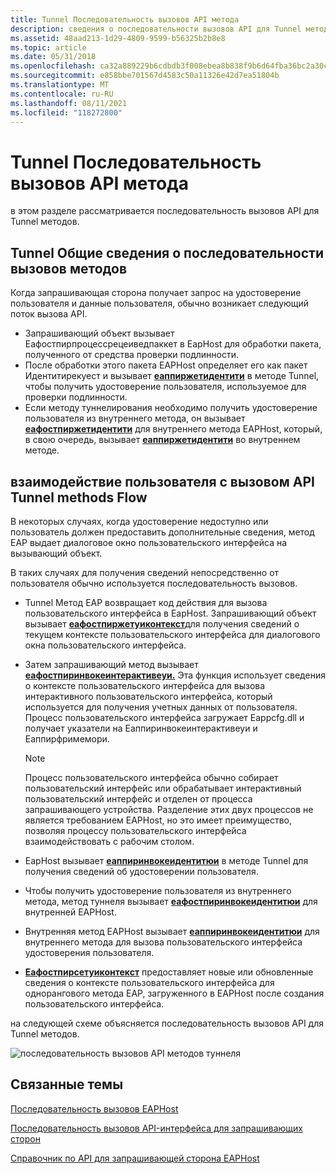 ```yaml
---
title: Tunnel Последовательность вызовов API метода
description: сведения о последовательности вызовов API для Tunnel методов. См. Обзор и Просмотр дополнительных доступных ресурсов.
ms.assetid: 48aad213-1d29-4809-9599-b56325b2b8e8
ms.topic: article
ms.date: 05/31/2018
ms.openlocfilehash: ca32a889229b6cdbdb3f008ebea8b838f9b6d64fba36bc2a30c4ddd9d62ac83d
ms.sourcegitcommit: e858bbe701567d4583c50a11326e42d7ea51804b
ms.translationtype: MT
ms.contentlocale: ru-RU
ms.lasthandoff: 08/11/2021
ms.locfileid: "118272800"
---
```

# <a name="tunnel-method-api-call-sequence"></a>Tunnel Последовательность вызовов API метода

в этом разделе рассматривается последовательность вызовов API для Tunnel методов.

## <a name="tunnel-method-call-sequence-overview"></a>Tunnel Общие сведения о последовательности вызовов методов

Когда запрашивающая сторона получает запрос на удостоверение пользователя и данные пользователя, обычно возникает следующий поток вызова API.

-   Запрашивающий объект вызывает Еафостпирпроцессрецеиведпаккет в EapHost для обработки пакета, полученного от средства проверки подлинности.
-   После обработки этого пакета EAPHost определяет его как пакет Идентитирекуест и вызывает [**еаппиржетидентити**](/previous-versions/windows/desktop/api/eapmethodpeerapis/nf-eapmethodpeerapis-eappeergetidentity) в методе Tunnel, чтобы получить удостоверение пользователя, используемое для проверки подлинности.
-   Если методу туннелирования необходимо получить удостоверение пользователя из внутреннего метода, он вызывает [**еафостпиржетидентити**](/previous-versions/windows/desktop/api/eappapis/nf-eappapis-eaphostpeergetidentity) для внутреннего метода EAPHost, который, в свою очередь, вызывает [**еаппиржетидентити**](/previous-versions/windows/desktop/api/eapmethodpeerapis/nf-eapmethodpeerapis-eappeergetidentity) во внутреннем методе.

## <a name="user-interaction-with-the-tunnel-methods-api-call-flow"></a>взаимодействие пользователя с вызовом API Tunnel methods Flow

В некоторых случаях, когда удостоверение недоступно или пользователь должен предоставить дополнительные сведения, метод EAP выдает диалоговое окно пользовательского интерфейса на вызывающий объект.

В таких случаях для получения сведений непосредственно от пользователя обычно используется последовательность вызовов.

-   Tunnel Метод EAP возвращает код действия для вызова пользовательского интерфейса в EapHost. Запрашивающий объект вызывает [**еафостпиржетуиконтекст**](/previous-versions/windows/desktop/api/eappapis/nf-eappapis-eaphostpeergetuicontext)для получения сведений о текущем контексте пользовательского интерфейса для диалогового окна пользовательского интерфейса.
-   Затем запрашивающий метод вызывает [ **еафостпиринвокеинтерактивеуи.**](/previous-versions/windows/desktop/api/eaphostpeerconfigapis/nf-eaphostpeerconfigapis-eaphostpeerinvokeinteractiveui) Эта функция использует сведения о контексте пользовательского интерфейса для вызова интерактивного пользовательского интерфейса, который используется для получения учетных данных от пользователя. Процесс пользовательского интерфейса загружает Eappcfg.dll и получает указатели на Еаппиринвокеинтерактивеуи и Еаппирфримемори.
    > [!Note]  
    > Процесс пользовательского интерфейса обычно собирает пользовательский интерфейс или обрабатывает интерактивный пользовательский интерфейс и отделен от процесса запрашивающего устройства. Разделение этих двух процессов не является требованием EAPHost, но это имеет преимущество, позволяя процессу пользовательского интерфейса взаимодействовать с рабочим столом.

     

-   EapHost вызывает [**еаппиринвокеидентитюи**](/previous-versions/windows/desktop/api/eapmethodpeerapis/nf-eapmethodpeerapis-eappeerinvokeidentityui) в методе Tunnel для получения сведений об удостоверении пользователя.
-   Чтобы получить удостоверение пользователя из внутреннего метода, метод туннеля вызывает [**еафостпиринвокеидентитюи**](/previous-versions/windows/desktop/api/eaphostpeerconfigapis/nf-eaphostpeerconfigapis-eaphostpeerinvokeidentityui) для внутренней EAPHost.
-   Внутренняя метод EAPHost вызывает [**еаппиринвокеидентитюи**](/previous-versions/windows/desktop/api/eapmethodpeerapis/nf-eapmethodpeerapis-eappeerinvokeidentityui) для внутреннего метода для вызова пользовательского интерфейса удостоверения пользователя.
-   [**Еафостпирсетуиконтекст**](/previous-versions/windows/desktop/api/eappapis/nf-eappapis-eaphostpeersetuicontext) предоставляет новые или обновленные сведения о контексте пользовательского интерфейса для однорангового метода EAP, загруженного в EAPHost после создания пользовательского интерфейса.

на следующей схеме объясняется последовательность вызовов API для Tunnel методов.

![последовательность вызовов API методов туннеля](images/tunnel-identity-processing-new.png)

## <a name="related-topics"></a>Связанные темы

<dl> <dt>

[Последовательность вызовов EAPHost](about-eaphost-call-sequences.md)
</dt> <dt>

[Последовательность вызовов API-интерфейса для запрашивающих сторон](supplicant-api-call-sequence.md)
</dt> <dt>

[Справочник по API для запрашивающей сторона EAPHost](eap-host-supplicant-api-reference.md)
</dt> </dl>

 

 




